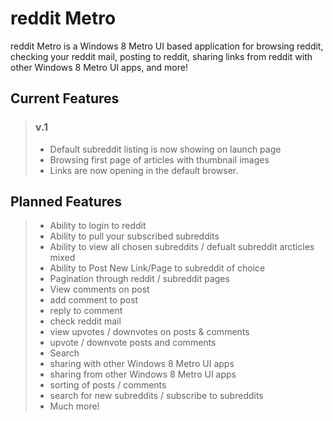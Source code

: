 reddit Metro
============

reddit Metro is a Windows 8 Metro UI based application for browsing reddit, checking your reddit mail, posting to reddit, sharing links from reddit with other Windows 8 Metro UI apps, and more!

Current Features
----------------

>### v.1
> * Default subreddit listing is now showing on launch page
> * Browsing first page of articles with thumbnail images
> * Links are now opening in the default browser.

Planned Features
----------------

> * Ability to login to reddit
> * Ability to pull your subscribed subreddits
> * Ability to view all chosen subreddits / defualt subreddit arcticles mixed
> * Ability to Post New Link/Page to subreddit of choice
> * Pagination through reddit / subreddit pages
> * View comments on post
> * add comment to post
> * reply to comment
> * check reddit mail
> * view upvotes / downvotes on posts & comments
> * upvote / downvote posts and comments
> * Search
> * sharing with other Windows 8 Metro UI apps
> * sharing from other Windows 8 Metro UI apps
> * sorting of posts / comments
> * search for new subreddits / subscribe to subreddits
> * Much more!